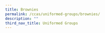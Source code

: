 ```yaml
---
title: Brownies
permalink: /ccas/uniformed-groups/brownies/
description: ""
third_nav_title: Uniformed Groups
---
```

